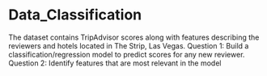 # Data_Classification

The dataset contains TripAdvisor scores along with features describing the reviewers and hotels
located in The Strip, Las Vegas.
Question 1: Build a classification/regression model to predict scores for any new reviewer.
Question 2: Identify features that are most relevant in the model
